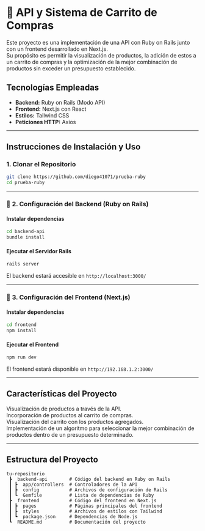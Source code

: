 # 🛒 API y Sistema de Carrito de Compras

Este proyecto es una implementación de una API con Ruby on Rails junto con un frontend desarrollado en Next.js.  
Su propósito es permitir la visualización de productos, la adición de estos a un carrito de compras y la optimización de la mejor combinación de productos sin exceder un presupuesto establecido.

## **Tecnologías Empleadas**

- **Backend:** Ruby on Rails (Modo API)
- **Frontend:** Next.js con React
- **Estilos:** Tailwind CSS
- **Peticiones HTTP:** Axios

---

## **Instrucciones de Instalación y Uso**

### **1. Clonar el Repositorio**

```sh
git clone https://github.com/diego41071/prueba-ruby
cd prueba-ruby
```

---

### 🔹 **2. Configuración del Backend (Ruby on Rails)**

#### **Instalar dependencias**

```sh
cd backend-api
bundle install
```

#### **Ejecutar el Servidor Rails**

```sh
rails server
```

El backend estará accesible en `http://localhost:3000/`

---

### 🔹 **3. Configuración del Frontend (Next.js)**

#### **Instalar dependencias**

```sh
cd frontend
npm install
```

#### **Ejecutar el Frontend**

```sh
npm run dev
```

El frontend estará disponible en `http://192.168.1.2:3000/`

---

## **Características del Proyecto**

Visualización de productos a través de la API.  
 Incorporación de productos al carrito de compras.  
 Visualización del carrito con los productos agregados.  
 Implementación de un algoritmo para seleccionar la mejor combinación de productos dentro de un presupuesto determinado.

---

## **Estructura del Proyecto**

```
tu-repositorio
 ┣  backend-api        # Código del backend en Ruby on Rails
 ┃ ┣  app/controllers  # Controladores de la API
 ┃ ┣  config           # Archivos de configuración de Rails
 ┃ ┗  Gemfile          # Lista de dependencias de Ruby
 ┣  frontend           # Código del frontend en Next.js
 ┃ ┣  pages            # Páginas principales del frontend
 ┃ ┣  styles           # Archivos de estilos con Tailwind
 ┃ ┗  package.json     # Dependencias de Node.js
 ┗  README.md          # Documentación del proyecto
```
